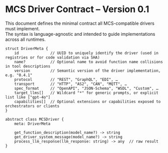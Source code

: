# MCS Driver Contract – Version 0.1

This document defines the minimal contract all MCS-compatible drivers must implement.  
The syntax is language-agnostic and intended to guide implementations across all runtimes.

```pseudo
struct DriverMeta {
    id              // UUID to uniquely identify the driver (used in registries or for code validation via SHA)
    name?           // Optional name to avoid function name collisions in tool descriptions
    version         // Semantic version of the driver implementation, e.g. "0.4.1"
    protocol        // "REST", "GraphQL", "EDI", …
    transport       // "HTTP", "AS2", "CAN", "MQTT", …
    spec_format     // "OpenAPI", "JSON-Schema", "WSDL", "Custom", …
    target_llms[]   // Wildcard "*" for generic prompts, or explicit list like ["gpt-4o"]
    capabilities[]  // Optional extensions or capabilities exposed to orchestrators or clients
}

abstract class MCSDriver {
    meta: DriverMeta

    get_function_description(model_name?) -> string
    get_driver_system_message(model_name?) -> string
    process_llm_response(llm_response: string) -> any  // raw result
}
```
